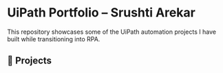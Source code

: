 # UiPath Portfolio – Srushti Arekar

This repository showcases some of the UiPath automation projects I have built while transitioning into RPA.

## 📁 Projects
